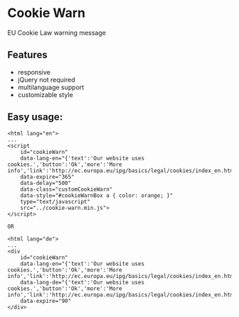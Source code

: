 Cookie Warn
=============
EU Cookie Law warning message

Features
--------

- responsive
- jQuery not required
- multilanguage support
- customizable style

Easy usage:
-----------

```
<html lang="en">
...
<script
    id="cookieWarn"
    data-lang-en="{'text':'Our website uses cookies.','button':'Ok','more':'More info','link':'http://ec.europa.eu/ipg/basics/legal/cookies/index_en.htm'}"
    data-expire="365"
    data-delay="500"
    data-class="customCookieWarn"
    data-style="#cookieWarnBox a { color: orange; }"
    type="text/javascript"
    src="../cookie-warn.min.js">
</script>

OR

<html lang="de">
...
<div
    id="cookieWarn"
    data-lang-en="{'text':'Our website uses cookies.','button':'Ok','more':'More info','link':'http://ec.europa.eu/ipg/basics/legal/cookies/index_en.htm'}"
    data-lang-de="{'text':'Our website uses cookies.','button':'Ok','more':'More info','link':'http://ec.europa.eu/ipg/basics/legal/cookies/index_en.htm'}"
    data-expire="90"
</div>

```
